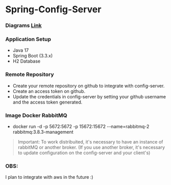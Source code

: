 # Spring-Config-Server

### Diagrams [Link](https://drive.google.com/file/d/1JPuDmRJ0Hn4YmiVrhVV04cCjVGA0erFO/view?usp=sharing)

### Application Setup

- Java 17
- Spring Boot (3.3.x)
- H2 Database

### Remote Repository

- Create your remote repository on github to integrate with config-server. 
- Create an access token on github.
- Update the credentials in config-server by setting your github username and the access token generated.

### Image Docker RabbitMQ

- docker run -d -p 5672:5672 -p 15672:15672 --name=rabbitmq-2 rabbitmq:3.8.3-management

> Important: To work distribuited,  it's necessary to have an instance of rabbitMQ or another broker. (If you use another broker, it's necessary to update configuration on the config-server and your client's)

### OBS:
I plan to integrate with aws in the future :)
